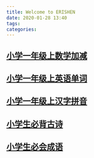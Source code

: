 ```yaml
---
title: Welcome to ERISHEN
date: 2020-01-28 13:40
tags:
categories:
---
```


## [小学一年级上数学加减](/webapp/you/destask/hybrid/math/quiz.html)

## [小学一年级上英语单词](/webapp/you/destask/hybrid/english/quiz.html)

## [小学一年级上汉字拼音](/webapp/you/destask/hybrid/chinese/quiz.html)

## [小学生必背古诗](/webapp/you/destask/hybrid/chinese/poetry.html)

## [小学生必会成语](/webapp/you/destask/hybrid/chinese/idiom.html)

